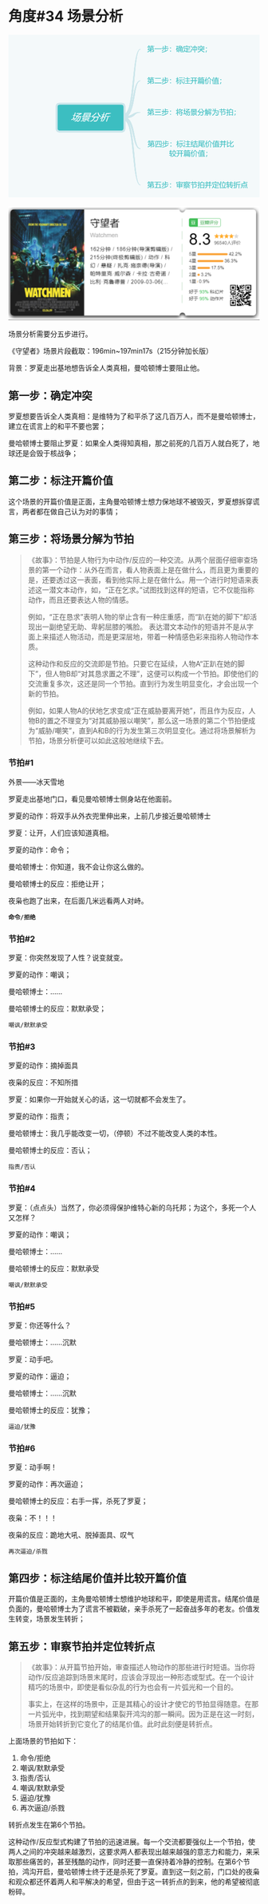 # 角度\#34 场景分析

![](../.gitbook/assets/image%20%2884%29.png)

![](../.gitbook/assets/image%20%283%29.png)

场景分析需要分五步进行。

《守望者》场景片段截取：196min~197min17s（215分钟加长版）

背景：罗夏走出基地想告诉全人类真相，曼哈顿博士要阻止他。

## 第一步：确定冲突

罗夏想要告诉全人类真相：是维特为了和平杀了这几百万人，而不是曼哈顿博士，建立在谎言上的和平不要也罢；

曼哈顿博士要阻止罗夏：如果全人类得知真相，那之前死的几百万人就白死了，地球还是会毁于核战争；

## 第二步：标注开篇价值

这个场景的开篇价值是正面，主角曼哈顿博士想力保地球不被毁灭，罗夏想拆穿谎言，两者都在做自己认为对的事情；

## 第三步：将场景分解为节拍

> 《故事》：节拍是人物行为中动作/反应的一种交流。从两个层面仔细审查场景的第一个动作：从外在而言，看人物表面上是在做什么，而且更为重要的是，还要透过这一表面，看到他实际上是在做什么。用一个进行时短语来表述这一潜文本动作，如，“正在乞求。”试图找到这样的短语，它不仅能指称动作，而且还要表达人物的情感。
>
> 例如，“正在恳求”表明人物的举止含有一种庄重感，而“趴在她的脚下”却活现出一副绝望无助、卑躬屈膝的嘴脸。 表达潜文本动作的短语并不是从字面上来描述人物活动，而是更深层地，带着一种情感色彩来指称人物动作本质。 
>
>  这种动作和反应的交流即是节拍。只要它在延续，人物A“正趴在她的脚下”，但人物B却“对其恳求置之不理”，这便可以构成一个节拍。即使他们的交流重复多次，这还是同一个节拍。直到行为发生明显变化，才会出现一个新的节拍。
>
>  例如，如果人物A的伏地乞求变成“正在威胁要离开她”，而且作为反应，人物B的置之不理变为“对其威胁报以嘲笑”，那么这一场景的第二个节拍便成为“威胁/嘲笑”，直到A和B的行为发生第三次明显变化。通过将场景解析为节拍，场景分析便可以如此这般地继续下去。

### 节拍\#1

外景——冰天雪地

罗夏走出基地门口，看见曼哈顿博士侧身站在他面前。

罗夏的动作：将双手从外衣兜里伸出来，上前几步接近曼哈顿博士

罗夏：让开，人们应该知道真相。

罗夏的动作：命令；

曼哈顿博士：你知道，我不会让你这么做的。

曼哈顿博士的反应：拒绝让开；

夜枭也跑了出来，在后面几米远看两人对峙。

**`命令/拒绝`**

### 节拍\#2

罗夏：你突然发现了人性？说变就变。

罗夏的动作：嘲讽；

曼哈顿博士：……

曼哈顿博士的反应：默默承受；

`嘲讽/默默承受`

### 节拍\#3

罗夏的动作：摘掉面具

夜枭的反应：不知所措

罗夏：如果你一开始就关心的话，这一切就都不会发生了。

罗夏的动作：指责；

曼哈顿博士：我几乎能改变一切，（停顿）不过不能改变人类的本性。

曼哈顿博士的反应：否认；

`指责/否认`

### 节拍\#4

罗夏：（点点头）当然了，你必须得保护维特心新的乌托邦；为这个，多死一个人又怎样？

罗夏的动作：嘲讽；

曼哈顿博士：……

曼哈顿博士的反应：默默承受

`嘲讽/默默承受`

### 节拍\#5

罗夏：你还等什么？

曼哈顿博士：……沉默

罗夏：动手吧。

罗夏的动作：逼迫；

曼哈顿博士：……沉默

曼哈顿博士的反应：犹豫；

`逼迫/犹豫`

### 节拍\#6

罗夏：动手啊！

罗夏的动作：再次逼迫；

曼哈顿博士的反应：右手一挥，杀死了罗夏；

夜枭：不！！！

夜枭的反应：跪地大吼、脱掉面具、叹气

`再次逼迫/杀戮`

## 第四步：标注结尾价值并比较开篇价值

开篇价值是正面的，主角曼哈顿博士想维护地球和平，即使是用谎言。结尾价值是负面的，曼哈顿博士为了谎言不被戳破，亲手杀死了一起奋战多年的老友。价值发生转变，场景发生转折；

## 第五步：审察节拍并定位转折点

> 《故事》：从开篇节拍开始，审查描述人物动作的那些进行时短语。当你将动作/反应追踪到场景末尾时，应该会浮现出一种形态或型式。在一个设计精巧的场景中，即使是看似杂乱的行为也会有一片弧光和一个目的。
>
> 事实上，在这样的场景中，正是其精心的设计才使它的节拍显得随意。在那一片弧光中，找到期望和结果裂开鸿沟的那一瞬间。因为正是在这一时刻，场景开始转折到它变化了的结尾价值。此时此刻便是转折点。

上面场景的节拍如下：

1. 命令/拒绝 
2. 嘲讽/默默承受
3. 指责/否认 
4. 嘲讽/默默承受 
5. 逼迫/犹豫
6. 再次逼迫/杀戮

转折点发生在第6个节拍。

这种动作/反应型式构建了节拍的迅速进展。每一个交流都要强似上一个节拍，使两人之间的冲突越来越激烈，这要求两人都表现出越来越强的意志力和能力，来采取那些痛苦的，甚至残酷的动作，同时还要一直保持着冷静的控制。在第6个节拍，鸿沟开启，曼哈顿博士终于还是杀死了罗夏。直到这一刻之前，门口处的夜枭和观众都还怀着两人和平解决的希望，但由于这一转折点的到来，他的希望被彻底粉碎。

